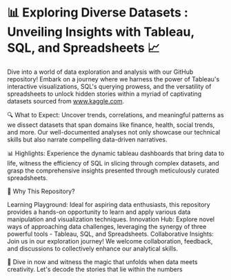 # 📊 Exploring Diverse Datasets : Unveiling Insights with Tableau, SQL, and Spreadsheets 📈

Dive into a world of data exploration and analysis with our GitHub repository! Embark on a journey where we harness the power of Tableau's interactive visualizations, SQL's querying prowess, and the versatility of spreadsheets to unlock hidden stories within a myriad of captivating datasets sourced from www.kaggle.com.

🔍 What to Expect:
Uncover trends, correlations, and meaningful patterns as we dissect datasets that span domains like finance, health, social trends, and more. Our well-documented analyses not only showcase our technical skills but also narrate compelling data-driven narratives.

📊 Highlights:
Experience the dynamic tableau dashboards that bring data to life, witness the efficiency of SQL in slicing through complex datasets, and grasp the comprehensive insights presented through meticulously curated spreadsheets.

🤝 Why This Repository?

Learning Playground: Ideal for aspiring data enthusiasts, this repository provides a hands-on opportunity to learn and apply various data manipulation and visualization techniques.
Innovation Hub: Explore novel ways of approaching data challenges, leveraging the synergy of three powerful tools - Tableau, SQL, and Spreadsheets.
Collaborative Insights: Join us in our exploration journey! We welcome collaboration, feedback, and discussions to collectively enhance our analytical skills.

🔗 Dive in now and witness the magic that unfolds when data meets creativity. Let's decode the stories that lie within the numbers
